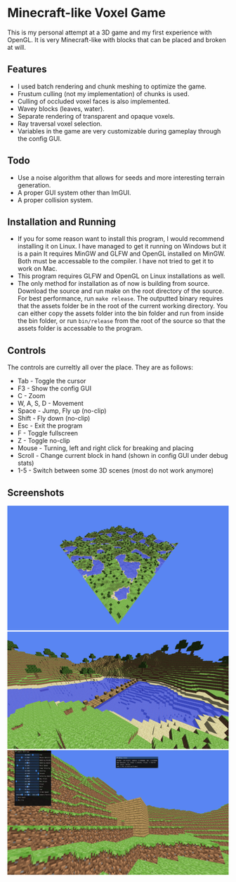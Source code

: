 # Minecraft-like Voxel Game
This is my personal attempt at a 3D game and my first experience with OpenGL.
It is very Minecraft-like with blocks that can be placed and broken at will.

## Features
- I used batch rendering and chunk meshing to optimize the game.
- Frustum culling (not my implementation) of chunks is used.
- Culling of occluded voxel faces is also implemented.
- Wavey blocks (leaves, water).
- Separate rendering of transparent and opaque voxels.
- Ray traversal voxel selection.
- Variables in the game are very customizable during gameplay through the config GUI.

## Todo
- Use a noise algorithm that allows for seeds and more interesting terrain generation.
- A proper GUI system other than ImGUI.
- A proper collision system.

## Installation and Running
- If you for some reason want to install this program, I would recommend installing it on Linux. I have managed to get it running on Windows but it is a pain It requires MinGW and GLFW and OpenGL installed on MinGW. Both must be accessable to the compiler. I have not tried to get it to work on Mac.
- This program requires GLFW and OpenGL on Linux installations as well.
- The only method for installation as of now is building from source. Download the source and run make on the root directory of the source. For best performance, run `make release`. The outputted binary requires that the assets folder be in the root of the current working directory.
You can either copy the assets folder into the bin folder and run from inside the bin folder, or run `bin/release` from the root of the source so that the assets folder is accessable to the program.

## Controls
The controls are curreltly all over the place. They are as follows:
- Tab - Toggle the cursor 
- F3 - Show the config GUI
- C - Zoom
- W, A, S, D - Movement
- Space - Jump, Fly up (no-clip)
- Shift - Fly down (no-clip)
- Esc - Exit the program
- F - Toggle fullscreen
- Z - Toggle no-clip
- Mouse - Turning, left and right click for breaking and placing
- Scroll - Change current block in hand (shown in config GUI under debug stats)
- 1-5 - Switch between some 3D scenes (most do not work anymore)

## Screenshots
![The whole world](./screenshots/world.png)
![A bridge](./screenshots/bridge.png)
![Early development](./screenshots/old.png)

